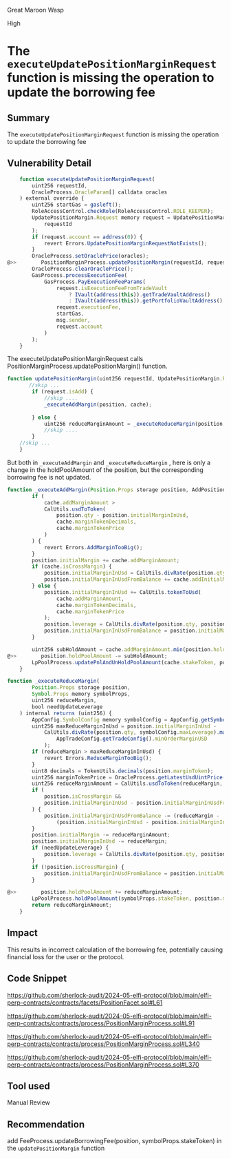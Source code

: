 Great Maroon Wasp

High

# The `executeUpdatePositionMarginRequest` function is missing the operation to update the borrowing fee


## Summary
The `executeUpdatePositionMarginRequest` function is missing the operation to update the borrowing fee

## Vulnerability Detail
```javascript
    function executeUpdatePositionMarginRequest(
        uint256 requestId,
        OracleProcess.OracleParam[] calldata oracles
    ) external override {
        uint256 startGas = gasleft();
        RoleAccessControl.checkRole(RoleAccessControl.ROLE_KEEPER);
        UpdatePositionMargin.Request memory request = UpdatePositionMargin.get(
            requestId
        );
        if (request.account == address(0)) {
            revert Errors.UpdatePositionMarginRequestNotExists();
        }
        OracleProcess.setOraclePrice(oracles);
@>>        PositionMarginProcess.updatePositionMargin(requestId, request);
        OracleProcess.clearOraclePrice();
        GasProcess.processExecutionFee(
            GasProcess.PayExecutionFeeParams(
                request.isExecutionFeeFromTradeVault
                    ? IVault(address(this)).getTradeVaultAddress()
                    : IVault(address(this)).getPortfolioVaultAddress(),
                request.executionFee,
                startGas,
                msg.sender,
                request.account
            )
        );
    }
```
The executeUpdatePositionMarginRequest calls PositionMarginProcess.updatePositionMargin() function.
```javascript
function updatePositionMargin(uint256 requestId, UpdatePositionMargin.Request memory request) external {
       //skip ...
        if (request.isAdd) {
            //skip ....
            _executeAddMargin(position, cache);
            
        } else {
            uint256 reduceMarginAmount = _executeReduceMargin(position, symbolProps, request.updateMarginAmount, true);
            //skip ....
        }
    //skip ...    
    }


```
But both in `_executeAddMargin` and `_executeReduceMargin` , here is only a change in the holdPoolAmount of the position, but the corresponding borrowing fee is not updated.
```javascript
function _executeAddMargin(Position.Props storage position, AddPositionMarginCache memory cache) internal {
        if (
            cache.addMarginAmount >
            CalUtils.usdToToken(
                position.qty - position.initialMarginInUsd,
                cache.marginTokenDecimals,
                cache.marginTokenPrice
            )
        ) {
            revert Errors.AddMarginTooBig();
        }
        position.initialMargin += cache.addMarginAmount;
        if (cache.isCrossMargin) {
            position.initialMarginInUsd = CalUtils.divRate(position.qty, position.leverage);
            position.initialMarginInUsdFromBalance += cache.addInitialMarginFromBalance;
        } else {
            position.initialMarginInUsd += CalUtils.tokenToUsd(
                cache.addMarginAmount,
                cache.marginTokenDecimals,
                cache.marginTokenPrice
            );
            position.leverage = CalUtils.divRate(position.qty, position.initialMarginInUsd);
            position.initialMarginInUsdFromBalance = position.initialMarginInUsd;
        }

        uint256 subHoldAmount = cache.addMarginAmount.min(position.holdPoolAmount);
@>>        position.holdPoolAmount -= subHoldAmount;
        LpPoolProcess.updatePnlAndUnHoldPoolAmount(cache.stakeToken, position.marginToken, subHoldAmount, 0, 0);
    }
```

```javascript
function _executeReduceMargin(
        Position.Props storage position,
        Symbol.Props memory symbolProps,
        uint256 reduceMargin,
        bool needUpdateLeverage
    ) internal returns (uint256) {
        AppConfig.SymbolConfig memory symbolConfig = AppConfig.getSymbolConfig(symbolProps.code);
        uint256 maxReduceMarginInUsd = position.initialMarginInUsd -
            CalUtils.divRate(position.qty, symbolConfig.maxLeverage).max(
                AppTradeConfig.getTradeConfig().minOrderMarginUSD
            );
        if (reduceMargin > maxReduceMarginInUsd) {
            revert Errors.ReduceMarginTooBig();
        }
        uint8 decimals = TokenUtils.decimals(position.marginToken);
        uint256 marginTokenPrice = OracleProcess.getLatestUsdUintPrice(position.marginToken, !position.isLong);
        uint256 reduceMarginAmount = CalUtils.usdToToken(reduceMargin, decimals, marginTokenPrice);
        if (
            position.isCrossMargin &&
            position.initialMarginInUsd - position.initialMarginInUsdFromBalance < reduceMargin
        ) {
            position.initialMarginInUsdFromBalance -= (reduceMargin -
                (position.initialMarginInUsd - position.initialMarginInUsdFromBalance)).max(0);
        }
        position.initialMargin -= reduceMarginAmount;
        position.initialMarginInUsd -= reduceMargin;
        if (needUpdateLeverage) {
            position.leverage = CalUtils.divRate(position.qty, position.initialMarginInUsd);
        }
        if (!position.isCrossMargin) {
            position.initialMarginInUsdFromBalance = position.initialMarginInUsd;
        }

@>>        position.holdPoolAmount += reduceMarginAmount;
        LpPoolProcess.holdPoolAmount(symbolProps.stakeToken, position.marginToken, reduceMarginAmount, position.isLong);
        return reduceMarginAmount;
    }
```

## Impact
This results in incorrect calculation of the borrowing fee, potentially causing financial loss for the user or the protocol.

## Code Snippet
https://github.com/sherlock-audit/2024-05-elfi-protocol/blob/main/elfi-perp-contracts/contracts/facets/PositionFacet.sol#L61

https://github.com/sherlock-audit/2024-05-elfi-protocol/blob/main/elfi-perp-contracts/contracts/process/PositionMarginProcess.sol#L91

https://github.com/sherlock-audit/2024-05-elfi-protocol/blob/main/elfi-perp-contracts/contracts/process/PositionMarginProcess.sol#L340

https://github.com/sherlock-audit/2024-05-elfi-protocol/blob/main/elfi-perp-contracts/contracts/process/PositionMarginProcess.sol#L370
## Tool used

Manual Review

## Recommendation
add FeeProcess.updateBorrowingFee(position, symbolProps.stakeToken) in the `updatePositionMargin` function
